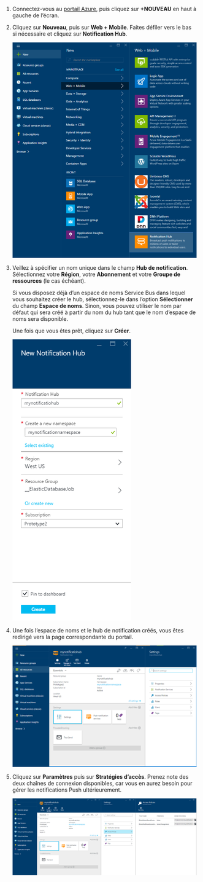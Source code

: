 

1. Connectez-vous au [portail Azure](https://portal.azure.com), puis cliquez sur **+NOUVEAU** en haut à gauche de l’écran.

2. Cliquez sur **Nouveau**, puis sur **Web + Mobile**. Faites défiler vers le bas si nécessaire et cliquez sur **Notification Hub**.

   	![Portail Azure - Création de hubs de notification](./media/notification-hubs-portal-create-new-hub/notification-hubs-azure-portal-create.png)

3. Veillez à spécifier un nom unique dans le champ **Hub de notification**. Sélectionnez votre **Région**, votre **Abonnement** et votre **Groupe de ressources** (le cas échéant).
 
	Si vous disposez déjà d’un espace de noms Service Bus dans lequel vous souhaitez créer le hub, sélectionnez-le dans l’option **Sélectionner** du champ **Espace de noms**. Sinon, vous pouvez utiliser le nom par défaut qui sera créé à partir du nom du hub tant que le nom d’espace de noms sera disponible.

	Une fois que vous êtes prêt, cliquez sur **Créer**.

   	![Portail Azure - Définition des propriétés du hub de notification](./media/notification-hubs-portal-create-new-hub/notification-hubs-azure-portal-settings.png)

4. Une fois l’espace de noms et le hub de notification créés, vous êtes redirigé vers la page correspondante du portail.

   	![Portail Azure - Page du portail du hub de notification](./media/notification-hubs-portal-create-new-hub/notification-hubs-azure-portal-page.png)
       
5. Cliquez sur **Paramètres** puis sur **Stratégies d’accès**. Prenez note des deux chaînes de connexion disponibles, car vous en aurez besoin pour gérer les notifications Push ultérieurement.

   	![Portail Azure - Chaînes de connexion du hub de notification](./media/notification-hubs-portal-create-new-hub/notification-hubs-connection-strings-portal.png)

<!---HONumber=AcomDC_0413_2016-->